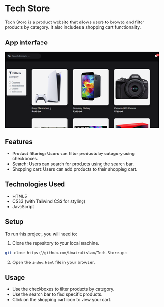 # Tech Store

Tech Store is a product website that allows users to browse and filter products by category. It also includes a shopping cart functionality.

## App interface
![img url](./images/tech-store.png)

## Features

- Product filtering: Users can filter products by category using checkboxes.
- Search: Users can search for products using the search bar.
- Shopping cart: Users can add products to their shopping cart.

## Technologies Used

- HTML5
- CSS3 (with Tailwind CSS for styling)
- JavaScript

## Setup

To run this project, you will need to:

1. Clone the repository to your local machine.
```bash
git clone https://github.com/Umairulislam/Tech-Store.git
```
2. Open the `index.html` file in your browser.

## Usage

- Use the checkboxes to filter products by category.
- Use the search bar to find specific products.
- Click on the shopping cart icon to view your cart.
